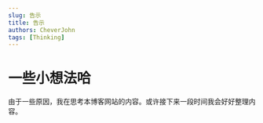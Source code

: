 ```yaml
---
slug: 告示
title: 告示
authors: CheverJohn
tags: [Thinking]
---
```


# 一些小想法哈

由于一些原因，我在思考本博客网站的内容。或许接下来一段时间我会好好整理内容。